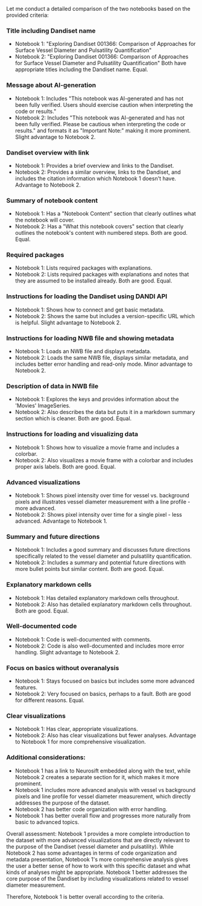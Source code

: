 Let me conduct a detailed comparison of the two notebooks based on the provided criteria:

### Title including Dandiset name
- Notebook 1: "Exploring Dandiset 001366: Comparison of Approaches for Surface Vessel Diameter and Pulsatility Quantification"
- Notebook 2: "Exploring Dandiset 001366: Comparison of Approaches for Surface Vessel Diameter and Pulsatility Quantification"
Both have appropriate titles including the Dandiset name. Equal.

### Message about AI-generation
- Notebook 1: Includes "This notebook was AI-generated and has not been fully verified. Users should exercise caution when interpreting the code or results."
- Notebook 2: Includes "This notebook was AI-generated and has not been fully verified. Please be cautious when interpreting the code or results." and formats it as "Important Note:" making it more prominent.
Slight advantage to Notebook 2.

### Dandiset overview with link
- Notebook 1: Provides a brief overview and links to the Dandiset.
- Notebook 2: Provides a similar overview, links to the Dandiset, and includes the citation information which Notebook 1 doesn't have.
Advantage to Notebook 2.

### Summary of notebook content
- Notebook 1: Has a "Notebook Content" section that clearly outlines what the notebook will cover.
- Notebook 2: Has a "What this notebook covers" section that clearly outlines the notebook's content with numbered steps.
Both are good. Equal.

### Required packages
- Notebook 1: Lists required packages with explanations.
- Notebook 2: Lists required packages with explanations and notes that they are assumed to be installed already.
Both are good. Equal.

### Instructions for loading the Dandiset using DANDI API
- Notebook 1: Shows how to connect and get basic metadata.
- Notebook 2: Shows the same but includes a version-specific URL which is helpful.
Slight advantage to Notebook 2.

### Instructions for loading NWB file and showing metadata
- Notebook 1: Loads an NWB file and displays metadata.
- Notebook 2: Loads the same NWB file, displays similar metadata, and includes better error handling and read-only mode. 
Minor advantage to Notebook 2.

### Description of data in NWB file
- Notebook 1: Explores the keys and provides information about the 'Movies' ImageSeries.
- Notebook 2: Also describes the data but puts it in a markdown summary section which is cleaner.
Both are good. Equal.

### Instructions for loading and visualizing data
- Notebook 1: Shows how to visualize a movie frame and includes a colorbar.
- Notebook 2: Also visualizes a movie frame with a colorbar and includes proper axis labels.
Both are good. Equal.

### Advanced visualizations
- Notebook 1: Shows pixel intensity over time for vessel vs. background pixels and illustrates vessel diameter measurement with a line profile - more advanced.
- Notebook 2: Shows pixel intensity over time for a single pixel - less advanced.
Advantage to Notebook 1.

### Summary and future directions
- Notebook 1: Includes a good summary and discusses future directions specifically related to the vessel diameter and pulsatility quantification.
- Notebook 2: Includes a summary and potential future directions with more bullet points but similar content.
Both are good. Equal.

### Explanatory markdown cells
- Notebook 1: Has detailed explanatory markdown cells throughout.
- Notebook 2: Also has detailed explanatory markdown cells throughout.
Both are good. Equal.

### Well-documented code
- Notebook 1: Code is well-documented with comments.
- Notebook 2: Code is also well-documented and includes more error handling.
Slight advantage to Notebook 2.

### Focus on basics without overanalysis
- Notebook 1: Stays focused on basics but includes some more advanced features.
- Notebook 2: Very focused on basics, perhaps to a fault.
Both are good for different reasons. Equal.

### Clear visualizations
- Notebook 1: Has clear, appropriate visualizations.
- Notebook 2: Also has clear visualizations but fewer analyses.
Advantage to Notebook 1 for more comprehensive visualization.

### Additional considerations:
- Notebook 1 has a link to Neurosift embedded along with the text, while Notebook 2 creates a separate section for it, which makes it more prominent.
- Notebook 1 includes more advanced analysis with vessel vs background pixels and line profile for vessel diameter measurement, which directly addresses the purpose of the dataset.
- Notebook 2 has better code organization with error handling.
- Notebook 1 has better overall flow and progresses more naturally from basic to advanced topics.

Overall assessment:
Notebook 1 provides a more complete introduction to the dataset with more advanced visualizations that are directly relevant to the purpose of the Dandiset (vessel diameter and pulsatility). While Notebook 2 has some advantages in terms of code organization and metadata presentation, Notebook 1's more comprehensive analysis gives the user a better sense of how to work with this specific dataset and what kinds of analyses might be appropriate. Notebook 1 better addresses the core purpose of the Dandiset by including visualizations related to vessel diameter measurement.

Therefore, Notebook 1 is better overall according to the criteria.